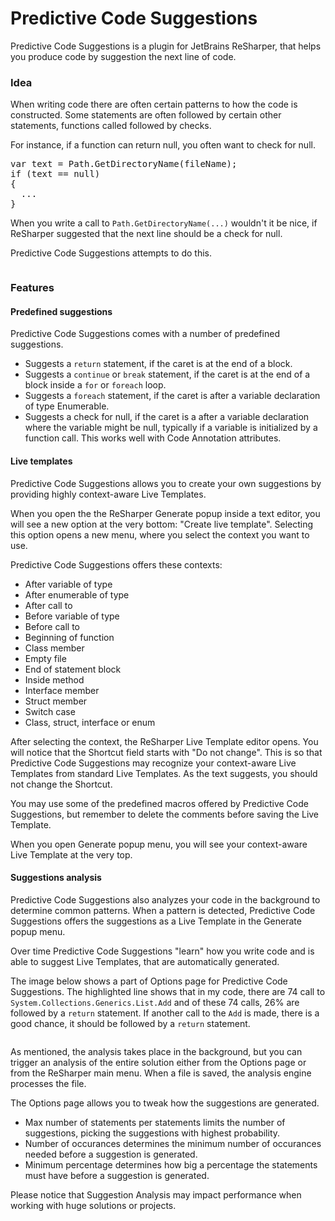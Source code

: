 Predictive Code Suggestions
===========================
Predictive Code Suggestions is a plugin for JetBrains ReSharper, that helps you produce code by suggestion the next line of code.

<h3>Idea</h3>

When writing code there are often certain patterns to how the code is constructed. Some statements are often followed by certain other statements, functions called followed by checks.

For instance, if a function can return null, you often want to check for null.

<pre>
var text = Path.GetDirectoryName(fileName);
if (text == null) 
{
  ...
}
</pre>

When you write a call to `Path.GetDirectoryName(...)` wouldn't it be nice, if ReSharper suggested that the next line should be a check for null.

Predictive Code Suggestions attempts to do this.

<img src="http://vsplugins.sitecore.net/downloads/github/pcs1.gif" alt="" />

<h3>Features</h3>

<h4>Predefined suggestions</h4>
Predictive Code Suggestions comes with a number of predefined suggestions.

* Suggests a `return` statement, if the caret is at the end of a block.
* Suggests a `continue` or `break` statement, if the caret is at the end of a block inside a `for` or `foreach` loop.
* Suggests a `foreach` statement, if the caret is after a variable declaration of type Enumerable.
* Suggests a check for null, if the caret is a after a variable declaration where the variable might be null, typically if a variable is initialized by a function call. This works well with Code Annotation attributes.

<h4>Live templates</h4>
Predictive Code Suggestions allows you to create your own suggestions by providing highly context-aware Live Templates.

When you open the the ReSharper Generate popup inside a text editor, you will see a new option at the very bottom: "Create live template". Selecting this option opens a new menu, where you select the context you want to use.

Predictive Code Suggestions offers these contexts:
* After variable of type <type name>
* After enumerable of type <type name>
* After call to <method name>
* Before variable of type <type name>
* Before call to <method name>
* Beginning of function
* Class member
* Empty file
* End of statement block
* Inside method
* Interface member
* Struct member
* Switch case
* Class, struct, interface or enum

After selecting the context, the ReSharper Live Template editor opens. You will notice that the Shortcut field starts with "Do not change". This is so that Predictive Code Suggestions may recognize your context-aware Live Templates from standard Live Templates. As the text suggests, you should not change the Shortcut.

You may use some of the predefined macros offered by Predictive Code Suggestions, but remember to delete the comments before saving the Live Template.

When you open Generate popup menu, you will see your context-aware Live Template at the very top.

<h4>Suggestions analysis</h4>
Predictive Code Suggestions also analyzes your code in the background to determine common patterns. When a pattern is detected, Predictive Code Suggestions offers the suggestions as a Live Template in the Generate popup menu.

Over time Predictive Code Suggestions "learn" how you write code and is able to suggest Live Templates, that are automatically generated.

The image below shows a part of Options page for Predictive Code Suggestions. The highlighted line shows that in my code, there are 74 call to `System.Collections.Generics.List.Add` and of these 74 calls, 26% are followed by a `return` statement. If another call to the `Add` is made, there is a good chance, it should be followed by a `return` statement.

<img src="http://vsplugins.sitecore.net/downloads/github/pcs2.png" alt="" />

As mentioned, the analysis takes place in the background, but you can trigger an analysis of the entire solution either from the Options page or from the ReSharper main menu. When a file is saved, the analysis engine processes the file.

The Options page allows you to tweak how the suggestions are generated.
* Max number of statements per statements limits the number of suggestions, picking the suggestions with highest probability.
* Number of occurances determines the minimum number of occurances needed before a suggestion is generated.
* Minimum percentage determines how big a percentage the statements must have before a suggestion is generated.

Please notice that Suggestion Analysis may impact performance when working with huge solutions or projects.


